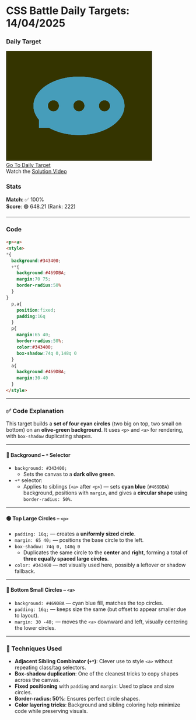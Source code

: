 # CSS Battle Daily Targets: 14/04/2025

### Daily Target

![picture of daily target](./images/14.png)  
[Go To Daily Target](https://cssbattle.dev/play/xXDaiGvFSCsm5mnGYLZj)  
Watch the [Solution Video](https://youtube.com/shorts/CNHrtedL39M)

### Stats

**Match**: ✅ 100%  
**Score**: 🟢 648.21 (Rank: 222)

---

### Code

```html
<p><a>
<style>
*{
  background:#343400;
  +*{
    background:#469DBA;
    margin:70 75;
    border-radius:50%
  }
}
  p,a{
    position:fixed;
    padding:16q
  }
  p{
    margin:65 40;
    border-radius:50%;
    color:#343400;
    box-shadow:74q 0,148q 0
  }
  a{
    background:#469DBA;
    margin:30-40
  }
</style>
```

---

### ✅ Code Explanation

This target builds a **set of four cyan circles** (two big on top, two small on bottom) on an **olive-green background**. It uses `<p>` and `<a>` for rendering, with `box-shadow` duplicating shapes.

---

#### 🎨 **Background – `*` Selector**

- `background: #343400;`  
  - Sets the canvas to a **dark olive green**.
- `+*` selector:  
  - Applies to siblings (`<a>` after `<p>`) — sets **cyan blue** (`#469DBA`) background, positions with `margin`, and gives a **circular shape** using `border-radius: 50%`.

---

#### 🟢 **Top Large Circles – `<p>`**

- `padding: 16q;` — creates a **uniformly sized circle**.
- `margin: 65 40;` — positions the base circle to the left.
- `box-shadow: 74q 0, 148q 0`  
  - Duplicates the same circle to the **center** and **right**, forming a total of **three equally spaced large circles**.
- `color: #343400` — not visually used here, possibly a leftover or shadow fallback.

---

#### 🔵 **Bottom Small Circles – `<a>`**

- `background: #469DBA` — cyan blue fill, matches the top circles.
- `padding: 16q;` — keeps size the same (but offset to appear smaller due to layout).
- `margin: 30 -40;` — moves the `<a>` downward and left, visually centering the lower circles.

---

### 🧠 Techniques Used

- **Adjacent Sibling Combinator (`+*`)**: Clever use to style `<a>` without repeating class/tag selectors.
- **Box-shadow duplication**: One of the cleanest tricks to copy shapes across the canvas.
- **Fixed positioning** with `padding` and `margin`: Used to place and size circles.
- **Border-radius: 50%**: Ensures perfect circle shapes.
- **Color layering tricks**: Background and sibling coloring help minimize code while preserving visuals.
